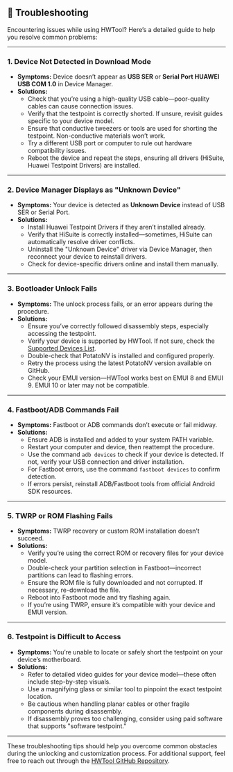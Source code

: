 ## 🔧 Troubleshooting

Encountering issues while using HWTool? Here’s a detailed guide to help you resolve common problems:

---

### **1. Device Not Detected in Download Mode**
- **Symptoms:** Device doesn’t appear as **USB SER** or **Serial Port HUAWEI USB COM 1.0** in Device Manager.
- **Solutions:**
  - Check that you’re using a high-quality USB cable—poor-quality cables can cause connection issues.
  - Verify that the testpoint is correctly shorted. If unsure, revisit guides specific to your device model.
  - Ensure that conductive tweezers or tools are used for shorting the testpoint. Non-conductive materials won’t work.
  - Try a different USB port or computer to rule out hardware compatibility issues.
  - Reboot the device and repeat the steps, ensuring all drivers (HiSuite, Huawei Testpoint Drivers) are installed.

---

### **2. Device Manager Displays as "Unknown Device"**
- **Symptoms:** Your device is detected as **Unknown Device** instead of USB SER or Serial Port.
- **Solutions:**
  - Install Huawei Testpoint Drivers if they aren’t installed already.
  - Verify that HiSuite is correctly installed—sometimes, HiSuite can automatically resolve driver conflicts.
  - Uninstall the "Unknown Device" driver via Device Manager, then reconnect your device to reinstall drivers.
  - Check for device-specific drivers online and install them manually.

---

### **3. Bootloader Unlock Fails**
- **Symptoms:** The unlock process fails, or an error appears during the procedure.
- **Solutions:**
  - Ensure you’ve correctly followed disassembly steps, especially accessing the testpoint.
  - Verify your device is supported by HWTool. If not sure, check the [Supported Devices List](https://github.com/NammIsADev/hwtool/blob/main/SUPPORT-DEVICES.md).
  - Double-check that PotatoNV is installed and configured properly.
  - Retry the process using the latest PotatoNV version available on GitHub.
  - Check your EMUI version—HWTool works best on EMUI 8 and EMUI 9. EMUI 10 or later may not be compatible.

---

### **4. Fastboot/ADB Commands Fail**
- **Symptoms:** Fastboot or ADB commands don’t execute or fail midway.
- **Solutions:**
  - Ensure ADB is installed and added to your system PATH variable.
  - Restart your computer and device, then reattempt the procedure.
  - Use the command `adb devices` to check if your device is detected. If not, verify your USB connection and driver installation.
  - For Fastboot errors, use the command `fastboot devices` to confirm detection.
  - If errors persist, reinstall ADB/Fastboot tools from official Android SDK resources.

---

### **5. TWRP or ROM Flashing Fails**
- **Symptoms:** TWRP recovery or custom ROM installation doesn’t succeed.
- **Solutions:**
  - Verify you’re using the correct ROM or recovery files for your device model.
  - Double-check your partition selection in Fastboot—incorrect partitions can lead to flashing errors.
  - Ensure the ROM file is fully downloaded and not corrupted. If necessary, re-download the file.
  - Reboot into Fastboot mode and try flashing again.
  - If you’re using TWRP, ensure it’s compatible with your device and EMUI version.

---

### **6. Testpoint is Difficult to Access**
- **Symptoms:** You’re unable to locate or safely short the testpoint on your device’s motherboard.
- **Solutions:**
  - Refer to detailed video guides for your device model—these often include step-by-step visuals.
  - Use a magnifying glass or similar tool to pinpoint the exact testpoint location.
  - Be cautious when handling planar cables or other fragile components during disassembly.
  - If disassembly proves too challenging, consider using paid software that supports "software testpoint."

---

These troubleshooting tips should help you overcome common obstacles during the unlocking and customization process. For additional support, feel free to reach out through the [HWTool GitHub Repository](https://github.com/NammIsADev/hwtool).
